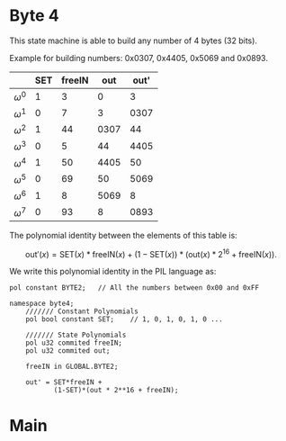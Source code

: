 # Byte 4

This state machine is able to build any number of 4 bytes (32 bits).

Example for building numbers: 0x0307, 0x4405, 0x5069 and 0x0893.

|            | SET | freeIN | out  | out' |
| ---------- | --- | ------ | ---- | ---- |
| $\omega^0$ | 1   | 3      | 0    | 3    |
| $\omega^1$ | 0   | 7      | 3    | 0307 |
| $\omega^2$ | 1   | 44     | 0307 | 44   |
| $\omega^3$ | 0   | 5      | 44   | 4405 |
| $\omega^4$ | 1   | 50     | 4405 | 50   |
| $\omega^5$ | 0   | 69     | 50   | 5069 |
| $\omega^6$ | 1   | 8      | 5069 | 8    |
| $\omega^7$ | 0   | 93     | 8    | 0893 |

The polynomial identity between the elements of this table is:

$$
\textsf{out}'(x) = \textsf{SET}(x) * \textsf{freeIN}(x) + (1 - \textsf{SET}(x)) * (\textsf{out}(x) * 2^{16} + \textsf{freeIN}(x)).
$$

We write this polynomial identity in the PIL language as:

```
pol constant BYTE2;   // All the numbers between 0x00 and 0xFF

namespace byte4;
    /////// Constant Polynomials
    pol bool constant SET;    // 1, 0, 1, 0, 1, 0 ...

    /////// State Polynomials
    pol u32 commited freeIN;
    pol u32 commited out;

    freeIN in GLOBAL.BYTE2;

    out' = SET*freeIN +
           (1-SET)*(out * 2**16 + freeIN);
```

# Main
